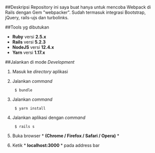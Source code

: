 ##Deskripsi
Repository ini saya buat hanya untuk mencoba Webpack di Rails dengan Gem "webpacker". Sudah termasuk integrasi Bootstrap, jQuery, rails-ujs dan turbolinks.

##Tools yg dibutukan
* **Ruby** versi **2.5.x**
* **Rails** versi **5.2.3**
* **NodeJS** versi **12.4.x**
* **Yarn** versi **1.17.x**

##Jalankan di mode *Development*
1. Masuk ke *directory* aplikasi
2. Jalankan *command*

        $ bundle

3. Jalankan *command*

        $ yarn install

4. Jalankan aplikasi dengan *command*

        $ rails s

5. Buka browser * **(Chrome / Firefox / Safari / Opera)** *

6. Ketik * **localhost:3000** * pada address bar
